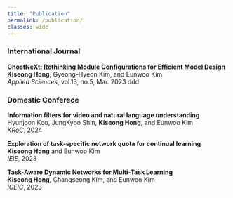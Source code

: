 ```yaml
---
title: "Publication"
permalink: /publication/
classes: wide
---
```



### International Journal
**[GhostNeXt: Rethinking Module Configurations for Efficient Model Design](https://www.mdpi.com/2076-3417/13/5/3301)<br>**
**Kiseong Hong**, Gyeong-Hyeon Kim, and Eunwoo Kim<br>
*Applied Sciences*, vol.13, no.5, Mar. 2023
ddd

### Domestic Conferece
**Information filters for video and natural language understanding<br>**
Hyunjoon Koo, JungKyoo Shin, **Kiseong Hong**, and Eunwoo Kim<br>
*KRoC*, 2024

**Exploration of task-specific network quota for continual learning<br>**
**Kiseong Hong** and Eunwoo Kim<br>
*IEIE*, 2023

**Task-Aware Dynamic Networks for Multi-Task Learning<br>**
**Kiseong Hong**, Changseong Kim, and Eunwoo Kim<br>
*ICEIC*, 2023
